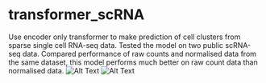 # transformer_scRNA
Use encoder only transformer to make prediction of cell clusters from sparse single cell RNA-seq data. 
Tested the model on two public scRNA-seq data. 
Compared performance of raw counts and normalised data from the same dataset, this model performs much better on raw count data than normalised data.
![Alt Text](images/dataset1.png)
![Alt Text](images/dataset2.png)
